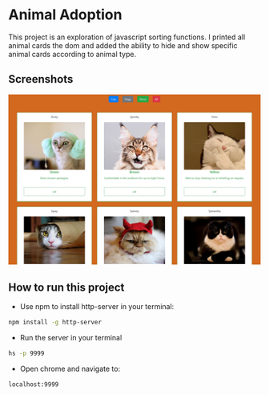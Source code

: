 # Animal Adoption

This project is an exploration of javascript sorting functions. I printed all animal cards the dom and added the ability to hide and show specific animal cards according to animal type. 

## Screenshots
![main screenshot](./img/adoption.JPG)

## How to run this project
* Use npm to install http-server in your terminal:
```sh
npm install -g http-server
```
* Run the server in your terminal
```sh
hs -p 9999
```
* Open chrome and navigate to:
```
localhost:9999
```